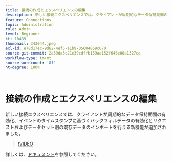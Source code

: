 ```yaml
---
title: 接続の作成とエクスペリエンスの編集
description: 新しい接続エクスペリエンスでは、クライアントが周期的なデータ保持期間の有効化およびイベントに基づくバックフィルデータの有効化とリクエストを行える新機能が追加されました...（説明は 60～160 文字にしてください）。
feature: Connections
topic: Administration
role: Admin
level: Beginner
kt: 10439
thumbnail: 343044.jpeg
exl-id: e78d17ec-9d62-4ef5-a1b9-05604869c070
source-git-commit: 2a39da3c21e39cdffb159aa152f646e00a1327ca
workflow-type: tm+mt
source-wordcount: '81'
ht-degree: 100%

---
```


# 接続の作成とエクスペリエンスの編集

新しい接続エクスペリエンスでは、クライアントが周期的なデータ保持期間の有効化、イベントのタイムスタンプに基づくバックフィルデータの有効化とリクエストおよびデータセット別の既存データのインポートを行える新機能が追加されました。

>[!VIDEO](https://video.tv.adobe.com/v/3409301/?quality=12&learn=on&captions=jpn)

詳しくは、[ドキュメント](https://experienceleague.adobe.com/docs/analytics-platform/using/cja-connections/create-connection.html?lang=ja)を参照してください。
